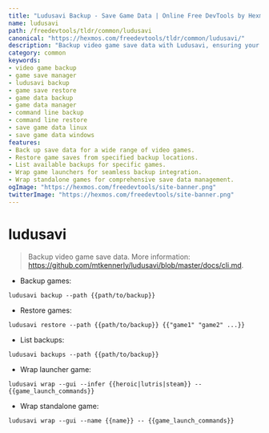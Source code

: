 ```yaml
---
title: "Ludusavi Backup - Save Game Data | Online Free DevTools by Hexmos"
name: ludusavi
path: /freedevtools/tldr/common/ludusavi
canonical: "https://hexmos.com/freedevtools/tldr/common/ludusavi/"
description: "Backup video game save data with Ludusavi, ensuring your progress is safe. Restore games easily with this command-line tool. Free online tool, no registration required."
category: common
keywords:
- video game backup
- game save manager
- ludusavi backup
- game save restore
- game data backup
- game data manager
- command line backup
- command line restore
- save game data linux
- save game data windows
features:
- Back up save data for a wide range of video games.
- Restore game saves from specified backup locations.
- List available backups for specific games.
- Wrap game launchers for seamless backup integration.
- Wrap standalone games for comprehensive save data management.
ogImage: "https://hexmos.com/freedevtools/site-banner.png"
twitterImage: "https://hexmos.com/freedevtools/site-banner.png"
---
```


# ludusavi

> Backup video game save data.
> More information: <https://github.com/mtkennerly/ludusavi/blob/master/docs/cli.md>.

- Backup games:

`ludusavi backup --path {{path/to/backup}}`

- Restore games:

`ludusavi restore --path {{path/to/backup}} {{"game1" "game2" ...}}`

- List backups:

`ludusavi backups --path {{path/to/backup}}`

- Wrap launcher game:

`ludusavi wrap --gui --infer {{heroic|lutris|steam}} -- {{game_launch_commands}}`

- Wrap standalone game:

`ludusavi wrap --gui --name {{name}} -- {{game_launch_commands}}`
